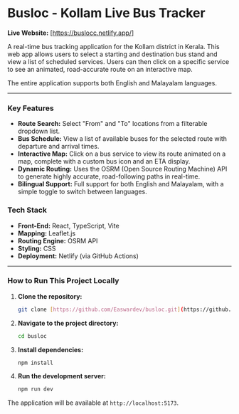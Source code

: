 # Busloc - Kollam Live Bus Tracker

**Live Website:** [https://buslocc.netlify.app/]

A real-time bus tracking application for the Kollam district in Kerala. This web app allows users to select a starting and destination bus stand and view a list of scheduled services. Users can then click on a specific service to see an animated, road-accurate route on an interactive map.

The entire application supports both English and Malayalam languages.

---

### Key Features

* **Route Search:** Select "From" and "To" locations from a filterable dropdown list.
* **Bus Schedule:** View a list of available buses for the selected route with departure and arrival times.
* **Interactive Map:** Click on a bus service to view its route animated on a map, complete with a custom bus icon and an ETA display.
* **Dynamic Routing:** Uses the OSRM (Open Source Routing Machine) API to generate highly accurate, road-following paths in real-time.
* **Bilingual Support:** Full support for both English and Malayalam, with a simple toggle to switch between languages.

### Tech Stack

* **Front-End:** React, TypeScript, Vite
* **Mapping:** Leaflet.js
* **Routing Engine:** OSRM API
* **Styling:** CSS
* **Deployment:** Netlify (via GitHub Actions)

---

### How to Run This Project Locally

1.  **Clone the repository:**
    ```bash
    git clone [https://github.com/Easwardev/busloc.git](https://github.com/Easwardev/busloc.git)
    ```
2.  **Navigate to the project directory:**
    ```bash
    cd busloc
    ```
3.  **Install dependencies:**
    ```bash
    npm install
    ```
4.  **Run the development server:**
    ```bash
    npm run dev
    ```
The application will be available at `http://localhost:5173`.